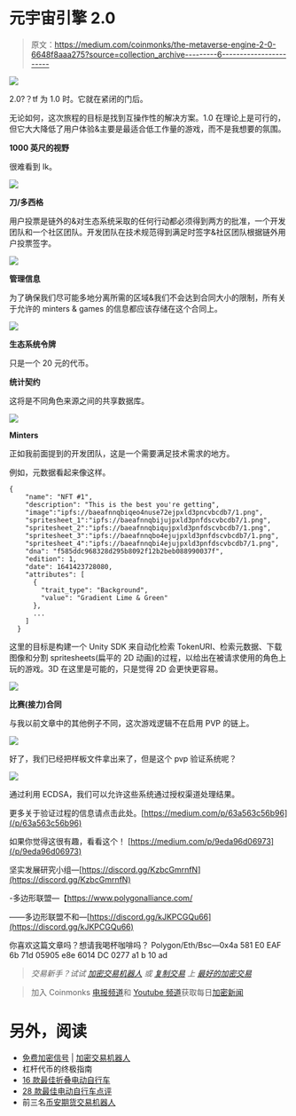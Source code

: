# 元宇宙引擎 2.0

> 原文：<https://medium.com/coinmonks/the-metaverse-engine-2-0-6648f8aaa275?source=collection_archive---------6----------------------->

![](img/75398abff92696e4003193f1372a358f.png)

2.0?？tf 为 1.0 时。它就在紧闭的门后。

无论如何，这次旅程的目标是找到互操作性的解决方案。1.0 在理论上是可行的，但它大大降低了用户体验&主要是最适合低工作量的游戏，而不是我想要的氛围。

**1000 英尺的视野**

很难看到 Ik。

![](img/05ea300f38cd7c606a6aadf6547581bb.png)

**刀/多西格**

用户投票是链外的&对生态系统采取的任何行动都必须得到两方的批准，一个开发团队和一个社区团队。开发团队在技术规范得到满足时签字&社区团队根据链外用户投票签字。

![](img/99b4d42245f6db1c24be77e5ef8cd0c1.png)

**管理信息**

为了确保我们尽可能多地分离所需的区域&我们不会达到合同大小的限制，所有关于允许的 minters & games 的信息都应该存储在这个合同上。

![](img/b474930508fc25a08fe8ae5b94d03161.png)

**生态系统令牌**

只是一个 20 元的代币。

**统计契约**

这将是不同角色来源之间的共享数据库。

![](img/01fa6eafcc3ea9f068a9e390bc7a97d7.png)

**Minters**

正如我前面提到的开发团队，这是一个需要满足技术需求的地方。

例如，元数据看起来像这样。

```
{
    "name": "NFT #1",
    "description": "This is the best you're getting",
    "image":"ipfs://baeafnnqbiqeo4nuse72ejpxld3pncvbcdb7/1.png",
    "spritesheet_1":"ipfs://baeafnnqbijujpxld3pnfdscvbcdb7/1.png",
    "spritesheet_2":"ipfs://baeafnnqbiqujpxld3pnfdscvbcdb7/1.png",
    "spritesheet_3":"ipfs://baeafnnqbo4ejujpxld3pnfdscvbcdb7/1.png",
    "spritesheet_4":"ipfs://baeafnnqbi4ejujpxld3pnfdscvbcdb7/1.png",
    "dna": "f585ddc968328d295b8092f12b2beb088990037f",
    "edition": 1,
    "date": 1641423728080,
    "attributes": [
      {
        "trait_type": "Background",
        "value": "Gradient Lime & Green"
      },
      ...
    ]
  }
```

这里的目标是构建一个 Unity SDK 来自动化检索 TokenURI、检索元数据、下载图像和分割 spritesheets(扁平的 2D 动画)的过程，以给出在被请求使用的角色上玩的游戏。3D 在这里是可能的，只是觉得 2D 会更快更容易。

![](img/6855431195f0a414f6d0d2d4d15878aa.png)

**比赛(接力)合同**

与我以前文章中的其他例子不同，这次游戏逻辑不在启用 PVP 的链上。

![](img/30089808e0c501d7176ce940919d1dc1.png)

好了，我们已经把样板文件拿出来了，但是这个 pvp 验证系统呢？

![](img/9186f9f86822be765c5c2a8fe0578591.png)

通过利用 ECDSA，我们可以允许这些系统通过授权渠道处理结果。

更多关于验证过程的信息请点击此处。[https://medium.com/p/63a563c56b96](/p/63a563c56b96)

如果你觉得这很有趣，看看这个！
[https://medium.com/p/9eda96d06973](/p/9eda96d06973)

坚实发展研究小组—[https://discord.gg/KzbcGmrnfN](https://discord.gg/KzbcGmrnfN)

-多边形联盟—【https://www.polygonalliance.com/ 

——多边形联盟不和—[https://discord.gg/kJKPCGQu66](https://discord.gg/kJKPCGQu66)

你喜欢这篇文章吗？想请我喝杯咖啡吗？
Polygon/Eth/Bsc—0x4a 581 E0 EAF 6b 71d 05905 e8e 6014 DC 0277 a1 b 10 ad

> *交易新手？试试* [*加密交易机器人*](/coinmonks/crypto-trading-bot-c2ffce8acb2a) *或* [*复制交易*](/coinmonks/top-10-crypto-copy-trading-platforms-for-beginners-d0c37c7d698c) *上* [*最好的加密交易*](/coinmonks/crypto-exchange-dd2f9d6f3769)

> 加入 Coinmonks [电报频道](https://t.me/coincodecap)和 [Youtube 频道](https://www.youtube.com/c/coinmonks/videos)获取每日[加密新闻](http://coincodecap.com/)

# 另外，阅读

*   [免费加密信号](/coinmonks/free-crypto-signals-48b25e61a8da) | [加密交易机器人](/coinmonks/crypto-trading-bot-c2ffce8acb2a)
*   杠杆代币的终极指南
*   [16 款最佳折叠电动自行车](/coinmonks/top-17-folding-electric-bikes-5e296f0918cb)
*   [28 款最佳电动自行车点评](/coinmonks/the-28-best-electric-bikes-review-and-buying-guide-in-2023-7bb3146cb403)
*   前三名[币安期货交易机器人](/coinmonks/top-3-binance-futures-trading-bots-e6031f84b3f9)